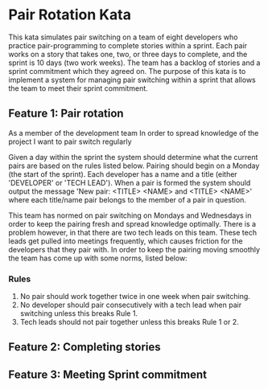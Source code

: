 # Pair Rotation Kata

This kata simulates pair switching on a team of eight developers who practice pair-programming to complete stories within a sprint. Each pair works on a story that takes one, two, or three days to complete, and the sprint is 10 days (two work weeks). The team has a backlog of stories and a sprint commitment which they agreed on. The purpose of this kata is to implement a system for managing pair switching within a sprint that allows the team to meet their sprint commitment.

## Feature 1: Pair rotation

As a member of the development team
In order to spread knowledge of the project
I want to pair switch regularly

Given a day within the sprint the system should determine what the current pairs are based on the rules listed below. Pairing should begin on a Monday (the start of the sprint). Each developer has a name and a title (either 'DEVELOPER' or 'TECH LEAD'). When a pair is formed the system should output the message 'New pair: &lt;TITLE&gt; &lt;NAME&gt; and &lt;TITLE&gt; &lt;NAME&gt;' where each title/name pair belongs to the member of a pair in question.

This team has normed on pair switching on Mondays and Wednesdays in order to keep the pairing fresh and spread knowledge optimally. There is a problem however, in that there are two tech leads on this team.  These tech leads get pulled into meetings frequently, which causes friction for the developers that they pair with. In order to keep the pairing moving smoothly the team has come up with some norms, listed below:

### Rules

1. No pair should work together twice in one week when pair switching.
2. No developer should pair consecutively with a tech lead when pair switching unless this breaks Rule 1.
3. Tech leads should not pair together unless this breaks Rule 1 or 2.

## Feature 2: Completing stories

## Feature 3: Meeting Sprint commitment
